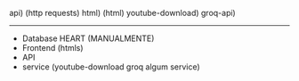 api) (http requests)
html) (html)
youtube-download)
groq-api)

---

- Database HEART (MANUALMENTE)
- Frontend (htmls)
- API
- service (youtube-download groq algum service)
